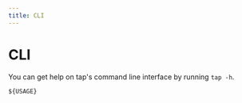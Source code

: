 ```yaml
---
title: CLI
---
```


# CLI

You can get help on tap's command line interface by running `tap -h`.

```
${USAGE}
```
